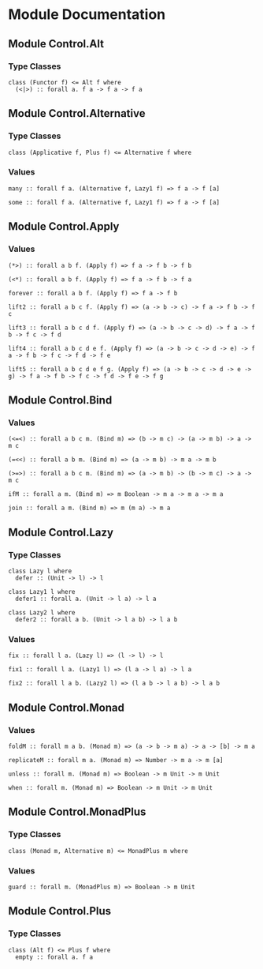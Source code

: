 # Module Documentation

## Module Control.Alt

### Type Classes

    class (Functor f) <= Alt f where
      (<|>) :: forall a. f a -> f a -> f a


## Module Control.Alternative

### Type Classes

    class (Applicative f, Plus f) <= Alternative f where


### Values

    many :: forall f a. (Alternative f, Lazy1 f) => f a -> f [a]

    some :: forall f a. (Alternative f, Lazy1 f) => f a -> f [a]


## Module Control.Apply

### Values

    (*>) :: forall a b f. (Apply f) => f a -> f b -> f b

    (<*) :: forall a b f. (Apply f) => f a -> f b -> f a

    forever :: forall a b f. (Apply f) => f a -> f b

    lift2 :: forall a b c f. (Apply f) => (a -> b -> c) -> f a -> f b -> f c

    lift3 :: forall a b c d f. (Apply f) => (a -> b -> c -> d) -> f a -> f b -> f c -> f d

    lift4 :: forall a b c d e f. (Apply f) => (a -> b -> c -> d -> e) -> f a -> f b -> f c -> f d -> f e

    lift5 :: forall a b c d e f g. (Apply f) => (a -> b -> c -> d -> e -> g) -> f a -> f b -> f c -> f d -> f e -> f g


## Module Control.Bind

### Values

    (<=<) :: forall a b c m. (Bind m) => (b -> m c) -> (a -> m b) -> a -> m c

    (=<<) :: forall a b m. (Bind m) => (a -> m b) -> m a -> m b

    (>=>) :: forall a b c m. (Bind m) => (a -> m b) -> (b -> m c) -> a -> m c

    ifM :: forall a m. (Bind m) => m Boolean -> m a -> m a -> m a

    join :: forall a m. (Bind m) => m (m a) -> m a


## Module Control.Lazy

### Type Classes

    class Lazy l where
      defer :: (Unit -> l) -> l

    class Lazy1 l where
      defer1 :: forall a. (Unit -> l a) -> l a

    class Lazy2 l where
      defer2 :: forall a b. (Unit -> l a b) -> l a b


### Values

    fix :: forall l a. (Lazy l) => (l -> l) -> l

    fix1 :: forall l a. (Lazy1 l) => (l a -> l a) -> l a

    fix2 :: forall l a b. (Lazy2 l) => (l a b -> l a b) -> l a b


## Module Control.Monad

### Values

    foldM :: forall m a b. (Monad m) => (a -> b -> m a) -> a -> [b] -> m a

    replicateM :: forall m a. (Monad m) => Number -> m a -> m [a]

    unless :: forall m. (Monad m) => Boolean -> m Unit -> m Unit

    when :: forall m. (Monad m) => Boolean -> m Unit -> m Unit


## Module Control.MonadPlus

### Type Classes

    class (Monad m, Alternative m) <= MonadPlus m where


### Values

    guard :: forall m. (MonadPlus m) => Boolean -> m Unit


## Module Control.Plus

### Type Classes

    class (Alt f) <= Plus f where
      empty :: forall a. f a